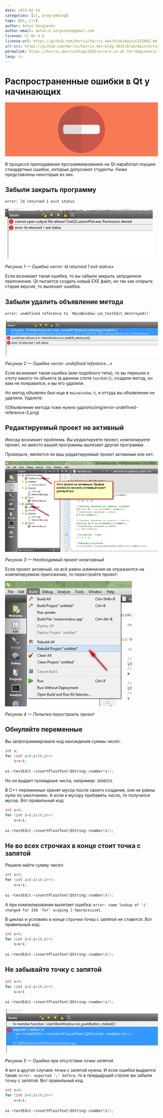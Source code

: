 ```yaml
---
date: 2015-02-19
categories: [it, programming]
tags: [Qt, C++]
author: Anton Sergienko
author-email: anton.b.sergienko@gmail.com
license: CC BY 4.0
license-url: https://github.com/Harrix/harrix.dev/blob/main/LICENSE.md
url-src: https://github.com/Harrix/harrix.dev-blog-2015/blob/main/errors-in-qt-for-beginners/errors-in-qt-for-beginners.md
permalink: https://harrix.dev/ru/blog/2015/errors-in-qt-for-beginners/
lang: ru
---
```


# Распространенные ошибки в Qt у начинающих

![Featured image](featured-image.svg)

В процессе преподавания программированию на Qt наработал порцию стандартных ошибок, которые допускают студенты. Ниже представлены некоторые из них.

## Забыли закрыть программу

```console
error: ld returned 1 exit status
```

![Ошибка «error: ld returned 1 exit status»](img/error-id-returned-1-exit-status.png)

_Рисунок 1 — Ошибка «error: ld returned 1 exit status»_

Если возникает такая ошибка, то вы забыли закрыть запущенное приложение. Qt пытается создать новый EXE файл, но так как открыта старая версия, то вылезает ошибка.

## Забыли удалить объявление метода

```console
error: undefined reference to `MainWindow::on_textEdit_destroyed()'
```

![Ошибка «error: undefined reference…»](img/error-undefined-reference_01.png)

_Рисунок 2 — Ошибка «error: undefined reference…»_

Если возникает такая ошибка (или подобного типа), то вы перешли к слоту какого-то объекта (в данном слоте `textEdit`), создали метод, он вам не понравился, и вы его удалили.

Но метод объявлен был еще в `mainwindow.h`, и оттуда вы объявление не удалили. Удалите:

![Объявление метода тоже нужно удалить(img/error-undefined-reference-2.png)

## Редактируемый проект не активный

Иногда возникает проблема. Вы редактируете проект, компилируете проект, но вместо вашей программы вылезает другая программа.

Проверьте, является ли ваш редактируемый проект активным или нет:

![Необходимый проект неактивный](img/error-project-inactive_01.png)

_Рисунок 3 — Необходимый проект неактивный_

Если проект активный, но всё равно изменения не отражаются на компилируемом приложении, то перестройте проект:

![Попытка перестроить проект](img/error-project-inactive_02.png)

_Рисунок 4 — Попытка перестроить проект_

## Обнуляйте переменные

Вы запрограммировали код нахождения суммы чисел:

```cpp
int s;
for (int i=0;i<10;i++)
    s=s+i;

ui->textEdit->insertPlainText(QString::number(s));
```

Но он выдает громадные числа, например: `2686553`.

В C++ переменные хранят мусор после своего создания, они не равны нулю по умолчанию. А если к мусору прибавить число, то получится мусор. Вот правильный код:

```cpp
int s=0;
for (int i=0;i<10;i++)
    s=s+i;

ui->textEdit->insertPlainText(QString::number(s));
```

## Не во всех строчках в конце стоит точка с запятой

Решили найти сумму чисел:

```cpp
int s=0;
for (int i=0;i<10;i++);
    s=s+i;

ui->textEdit->insertPlainText(QString::number(s));
```

А при компилировании вылетает ошибка: `error: name lookup of 'i' changed for ISO 'for' scoping [-fpermissive]`.

В циклах и условиях в конце строчки точка с запятой не ставится. Вот правильный код:

```cpp
int s=0;
for (int i=0;i<10;i++)
    s=s+i;

ui->textEdit->insertPlainText(QString::number(s));
```

## Не забывайте точку с запятой

```cpp
int s=0;
for (int i=0;i<10;i++)
    s=s+i

ui->textEdit->insertPlainText(QString::number(s));
```

![Ошибка при отсутствии точки запятой](img/error-expected-before.png)

_Рисунок 5 — Ошибка при отсутствии точки запятой_

А вот в других случаях точка с запятой нужна. И если ошибка выдается такая: `error: expected ';' before`, то в предыдущей строке вы забыли точку с запятой. Вот правильный код:

```cpp
int s=0;
for (int i=0;i<10;i++)
    s=s+i;

ui->textEdit->insertPlainText(QString::number(s));
```
